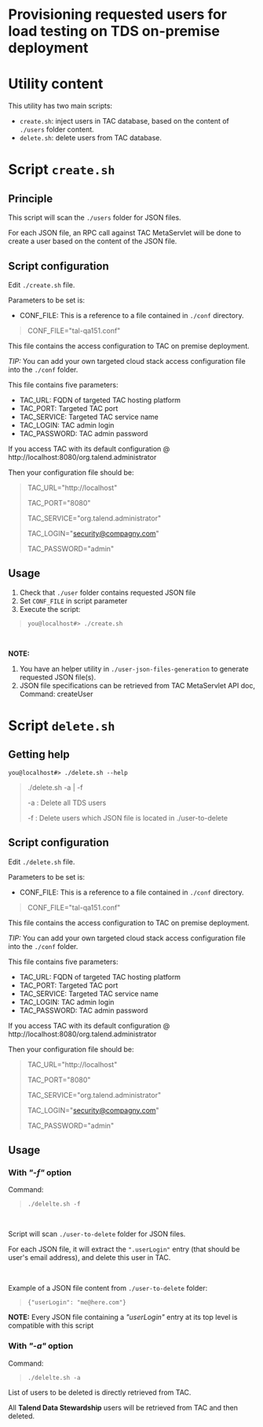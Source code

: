 #  Provisioning requested users for load testing on TDS on-premise deployment

# Utility content
This utility has two main scripts:
- `create.sh`: inject users in TAC database, based on the content of `./users` folder content.
- `delete.sh`: delete users from TAC database.

# Script `create.sh`
## Principle
This script will scan the `./users` folder for JSON files.

For each JSON file, an RPC call against TAC MetaServlet will be done to create a user based on the content of the JSON file.

## Script configuration
Edit `./create.sh` file.

Parameters to be set is:
- CONF_FILE: This is a reference to a file contained in `./conf` directory.
> CONF_FILE="tal-qa151.conf"

This file contains the access configuration to TAC on premise deployment.

*TIP:* You can add your own targeted cloud stack access configuration file into the `./conf` folder.

This file contains five parameters:
- TAC_URL: FQDN of targeted TAC hosting platform
- TAC_PORT: Targeted TAC port
- TAC_SERVICE: Targeted TAC service name
- TAC_LOGIN: TAC admin login
- TAC_PASSWORD: TAC admin password

If you access TAC with its default configuration @ http://localhost:8080/org.talend.administrator

Then your configuration file should be:

> TAC_URL="http://localhost"
>
>TAC_PORT="8080"
>
> TAC_SERVICE="org.talend.administrator"
>
> TAC_LOGIN="security@compagny.com"
>
> TAC_PASSWORD="admin"


## Usage
1. Check that `./user` folder contains requested JSON file
2. Set `CONF_FILE` in script parameter
1. Execute the script:
> `you@localhost#> ./create.sh`

&nbsp;

**NOTE:**
1. You have an helper utility in `./user-json-files-generation` to generate requested JSON file(s).
1. JSON file specifications can be retrieved from TAC MetaServlet API doc, Command: createUser

# Script `delete.sh`

## Getting help

`you@localhost#> ./delete.sh --help`

> ./delete.sh -a | -f
>
> -a : Delete all TDS users
>
> -f : Delete users which JSON file is located in ./user-to-delete

## Script configuration
Edit `./delete.sh` file.

Parameters to be set is:
- CONF_FILE: This is a reference to a file contained in `./conf` directory.
> CONF_FILE="tal-qa151.conf"

This file contains the access configuration to TAC on premise deployment.

*TIP:* You can add your own targeted cloud stack access configuration file into the `./conf` folder.

This file contains five parameters:
- TAC_URL: FQDN of targeted TAC hosting platform
- TAC_PORT: Targeted TAC port
- TAC_SERVICE: Targeted TAC service name
- TAC_LOGIN: TAC admin login
- TAC_PASSWORD: TAC admin password

If you access TAC with its default configuration @ http://localhost:8080/org.talend.administrator

Then your configuration file should be:

> TAC_URL="http://localhost"
>
>TAC_PORT="8080"
>
> TAC_SERVICE="org.talend.administrator"
>
> TAC_LOGIN="security@compagny.com"
>
> TAC_PASSWORD="admin"

## Usage
### With *"-f"* option
Command:

> `./delelte.sh -f`

&nbsp;

Script will scan `./user-to-delete` folder for JSON files.

For each JSON file, it will extract the `".userLogin"` entry (that should be user's email address), and delete this user in TAC.

&nbsp;

Example of a JSON file content from `./user-to-delete` folder:

> `{"userLogin": "me@here.com"}`

**NOTE:** Every JSON file containing a *"userLogin"* entry at its top level is compatible with this script

### With *"-a"* option
Command:

> `./delelte.sh -a`

List of users to be deleted is directly retrieved from TAC.

All **Talend Data Stewardship** users will be retrieved from TAC and then deleted.

